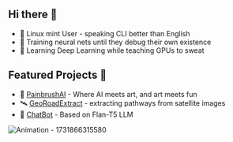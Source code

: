 ## Hi there 👋

- 🐧 Linux mint User - speaking CLI better than English
- 🤖 Training neural nets until they debug their own existence
- 🌱 Learning Deep Learning while teaching GPUs to sweat

## Featured Projects 🚀
- 🎨 [PainbrushAI](https://paintbrushai.streamlit.app) - Where AI meets art, and art meets fun
- 🛰️ [GeoRoadExtract](https://github.com/a-b-h-a-y-s-h-i-n-d-e/GeoRoadExtract) - extracting pathways from satellite images
- 👾 [ChatBot](https://huggingface.co/spaces/ZapBot/ChatBot) - Based on Flan-T5 LLM



![Animation - 1731866315580](https://github.com/user-attachments/assets/5395fa28-4b64-4dec-a700-1e8a8bdc91f5)
